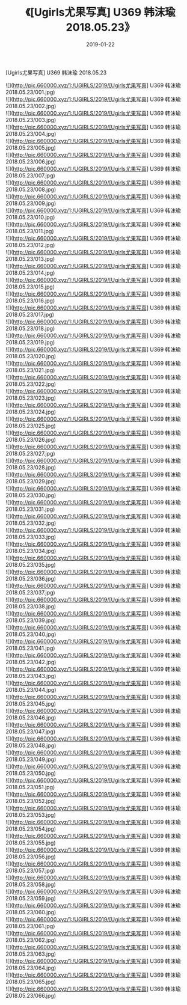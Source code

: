 ﻿---
layout: post
title:  《[Ugirls尤果写真] U369 韩沫瑜 2018.05.23》
date:   2019-01-22
img: http://pic.660000.xyz/1:/UGIRLS/2019/[Ugirls尤果写真] U369 韩沫瑜 2018.05.23/000.jpg
categories: [美女, 清纯, 唯美]
---

[Ugirls尤果写真] U369 韩沫瑜 2018.05.23

 ![](http://pic.660000.xyz/1:/UGIRLS/2019/[Ugirls尤果写真] U369 韩沫瑜 2018.05.23/001.jpg) <br>![](http://pic.660000.xyz/1:/UGIRLS/2019/[Ugirls尤果写真] U369 韩沫瑜 2018.05.23/002.jpg) <br>![](http://pic.660000.xyz/1:/UGIRLS/2019/[Ugirls尤果写真] U369 韩沫瑜 2018.05.23/003.jpg) <br>![](http://pic.660000.xyz/1:/UGIRLS/2019/[Ugirls尤果写真] U369 韩沫瑜 2018.05.23/004.jpg) <br>![](http://pic.660000.xyz/1:/UGIRLS/2019/[Ugirls尤果写真] U369 韩沫瑜 2018.05.23/005.jpg) <br>![](http://pic.660000.xyz/1:/UGIRLS/2019/[Ugirls尤果写真] U369 韩沫瑜 2018.05.23/006.jpg) <br>![](http://pic.660000.xyz/1:/UGIRLS/2019/[Ugirls尤果写真] U369 韩沫瑜 2018.05.23/007.jpg) <br>![](http://pic.660000.xyz/1:/UGIRLS/2019/[Ugirls尤果写真] U369 韩沫瑜 2018.05.23/008.jpg) <br>![](http://pic.660000.xyz/1:/UGIRLS/2019/[Ugirls尤果写真] U369 韩沫瑜 2018.05.23/009.jpg) <br>![](http://pic.660000.xyz/1:/UGIRLS/2019/[Ugirls尤果写真] U369 韩沫瑜 2018.05.23/010.jpg) <br>![](http://pic.660000.xyz/1:/UGIRLS/2019/[Ugirls尤果写真] U369 韩沫瑜 2018.05.23/011.jpg) <br>![](http://pic.660000.xyz/1:/UGIRLS/2019/[Ugirls尤果写真] U369 韩沫瑜 2018.05.23/012.jpg) <br>![](http://pic.660000.xyz/1:/UGIRLS/2019/[Ugirls尤果写真] U369 韩沫瑜 2018.05.23/013.jpg) <br>![](http://pic.660000.xyz/1:/UGIRLS/2019/[Ugirls尤果写真] U369 韩沫瑜 2018.05.23/014.jpg) <br>![](http://pic.660000.xyz/1:/UGIRLS/2019/[Ugirls尤果写真] U369 韩沫瑜 2018.05.23/015.jpg) <br>![](http://pic.660000.xyz/1:/UGIRLS/2019/[Ugirls尤果写真] U369 韩沫瑜 2018.05.23/016.jpg) <br>![](http://pic.660000.xyz/1:/UGIRLS/2019/[Ugirls尤果写真] U369 韩沫瑜 2018.05.23/017.jpg) <br>![](http://pic.660000.xyz/1:/UGIRLS/2019/[Ugirls尤果写真] U369 韩沫瑜 2018.05.23/018.jpg) <br>![](http://pic.660000.xyz/1:/UGIRLS/2019/[Ugirls尤果写真] U369 韩沫瑜 2018.05.23/019.jpg) <br>![](http://pic.660000.xyz/1:/UGIRLS/2019/[Ugirls尤果写真] U369 韩沫瑜 2018.05.23/020.jpg) <br>![](http://pic.660000.xyz/1:/UGIRLS/2019/[Ugirls尤果写真] U369 韩沫瑜 2018.05.23/021.jpg) <br>![](http://pic.660000.xyz/1:/UGIRLS/2019/[Ugirls尤果写真] U369 韩沫瑜 2018.05.23/022.jpg) <br>![](http://pic.660000.xyz/1:/UGIRLS/2019/[Ugirls尤果写真] U369 韩沫瑜 2018.05.23/023.jpg) <br>![](http://pic.660000.xyz/1:/UGIRLS/2019/[Ugirls尤果写真] U369 韩沫瑜 2018.05.23/024.jpg) <br>![](http://pic.660000.xyz/1:/UGIRLS/2019/[Ugirls尤果写真] U369 韩沫瑜 2018.05.23/025.jpg) <br>![](http://pic.660000.xyz/1:/UGIRLS/2019/[Ugirls尤果写真] U369 韩沫瑜 2018.05.23/026.jpg) <br>![](http://pic.660000.xyz/1:/UGIRLS/2019/[Ugirls尤果写真] U369 韩沫瑜 2018.05.23/027.jpg) <br>![](http://pic.660000.xyz/1:/UGIRLS/2019/[Ugirls尤果写真] U369 韩沫瑜 2018.05.23/028.jpg) <br>![](http://pic.660000.xyz/1:/UGIRLS/2019/[Ugirls尤果写真] U369 韩沫瑜 2018.05.23/029.jpg) <br>![](http://pic.660000.xyz/1:/UGIRLS/2019/[Ugirls尤果写真] U369 韩沫瑜 2018.05.23/030.jpg) <br>![](http://pic.660000.xyz/1:/UGIRLS/2019/[Ugirls尤果写真] U369 韩沫瑜 2018.05.23/031.jpg) <br>![](http://pic.660000.xyz/1:/UGIRLS/2019/[Ugirls尤果写真] U369 韩沫瑜 2018.05.23/032.jpg) <br>![](http://pic.660000.xyz/1:/UGIRLS/2019/[Ugirls尤果写真] U369 韩沫瑜 2018.05.23/033.jpg) <br>![](http://pic.660000.xyz/1:/UGIRLS/2019/[Ugirls尤果写真] U369 韩沫瑜 2018.05.23/034.jpg) <br>![](http://pic.660000.xyz/1:/UGIRLS/2019/[Ugirls尤果写真] U369 韩沫瑜 2018.05.23/035.jpg) <br>![](http://pic.660000.xyz/1:/UGIRLS/2019/[Ugirls尤果写真] U369 韩沫瑜 2018.05.23/036.jpg) <br>![](http://pic.660000.xyz/1:/UGIRLS/2019/[Ugirls尤果写真] U369 韩沫瑜 2018.05.23/037.jpg) <br>![](http://pic.660000.xyz/1:/UGIRLS/2019/[Ugirls尤果写真] U369 韩沫瑜 2018.05.23/038.jpg) <br>![](http://pic.660000.xyz/1:/UGIRLS/2019/[Ugirls尤果写真] U369 韩沫瑜 2018.05.23/039.jpg) <br>![](http://pic.660000.xyz/1:/UGIRLS/2019/[Ugirls尤果写真] U369 韩沫瑜 2018.05.23/040.jpg) <br>![](http://pic.660000.xyz/1:/UGIRLS/2019/[Ugirls尤果写真] U369 韩沫瑜 2018.05.23/041.jpg) <br>![](http://pic.660000.xyz/1:/UGIRLS/2019/[Ugirls尤果写真] U369 韩沫瑜 2018.05.23/042.jpg) <br>![](http://pic.660000.xyz/1:/UGIRLS/2019/[Ugirls尤果写真] U369 韩沫瑜 2018.05.23/043.jpg) <br>![](http://pic.660000.xyz/1:/UGIRLS/2019/[Ugirls尤果写真] U369 韩沫瑜 2018.05.23/044.jpg) <br>![](http://pic.660000.xyz/1:/UGIRLS/2019/[Ugirls尤果写真] U369 韩沫瑜 2018.05.23/045.jpg) <br>![](http://pic.660000.xyz/1:/UGIRLS/2019/[Ugirls尤果写真] U369 韩沫瑜 2018.05.23/046.jpg) <br>![](http://pic.660000.xyz/1:/UGIRLS/2019/[Ugirls尤果写真] U369 韩沫瑜 2018.05.23/047.jpg) <br>![](http://pic.660000.xyz/1:/UGIRLS/2019/[Ugirls尤果写真] U369 韩沫瑜 2018.05.23/048.jpg) <br>![](http://pic.660000.xyz/1:/UGIRLS/2019/[Ugirls尤果写真] U369 韩沫瑜 2018.05.23/049.jpg) <br>![](http://pic.660000.xyz/1:/UGIRLS/2019/[Ugirls尤果写真] U369 韩沫瑜 2018.05.23/050.jpg) <br>![](http://pic.660000.xyz/1:/UGIRLS/2019/[Ugirls尤果写真] U369 韩沫瑜 2018.05.23/051.jpg) <br>![](http://pic.660000.xyz/1:/UGIRLS/2019/[Ugirls尤果写真] U369 韩沫瑜 2018.05.23/052.jpg) <br>![](http://pic.660000.xyz/1:/UGIRLS/2019/[Ugirls尤果写真] U369 韩沫瑜 2018.05.23/053.jpg) <br>![](http://pic.660000.xyz/1:/UGIRLS/2019/[Ugirls尤果写真] U369 韩沫瑜 2018.05.23/054.jpg) <br>![](http://pic.660000.xyz/1:/UGIRLS/2019/[Ugirls尤果写真] U369 韩沫瑜 2018.05.23/055.jpg) <br>![](http://pic.660000.xyz/1:/UGIRLS/2019/[Ugirls尤果写真] U369 韩沫瑜 2018.05.23/056.jpg) <br>![](http://pic.660000.xyz/1:/UGIRLS/2019/[Ugirls尤果写真] U369 韩沫瑜 2018.05.23/057.jpg) <br>![](http://pic.660000.xyz/1:/UGIRLS/2019/[Ugirls尤果写真] U369 韩沫瑜 2018.05.23/058.jpg) <br>![](http://pic.660000.xyz/1:/UGIRLS/2019/[Ugirls尤果写真] U369 韩沫瑜 2018.05.23/059.jpg) <br>![](http://pic.660000.xyz/1:/UGIRLS/2019/[Ugirls尤果写真] U369 韩沫瑜 2018.05.23/060.jpg) <br>![](http://pic.660000.xyz/1:/UGIRLS/2019/[Ugirls尤果写真] U369 韩沫瑜 2018.05.23/061.jpg) <br>![](http://pic.660000.xyz/1:/UGIRLS/2019/[Ugirls尤果写真] U369 韩沫瑜 2018.05.23/062.jpg) <br>![](http://pic.660000.xyz/1:/UGIRLS/2019/[Ugirls尤果写真] U369 韩沫瑜 2018.05.23/063.jpg) <br>![](http://pic.660000.xyz/1:/UGIRLS/2019/[Ugirls尤果写真] U369 韩沫瑜 2018.05.23/064.jpg) <br>![](http://pic.660000.xyz/1:/UGIRLS/2019/[Ugirls尤果写真] U369 韩沫瑜 2018.05.23/065.jpg) <br>![](http://pic.660000.xyz/1:/UGIRLS/2019/[Ugirls尤果写真] U369 韩沫瑜 2018.05.23/066.jpg) <br>